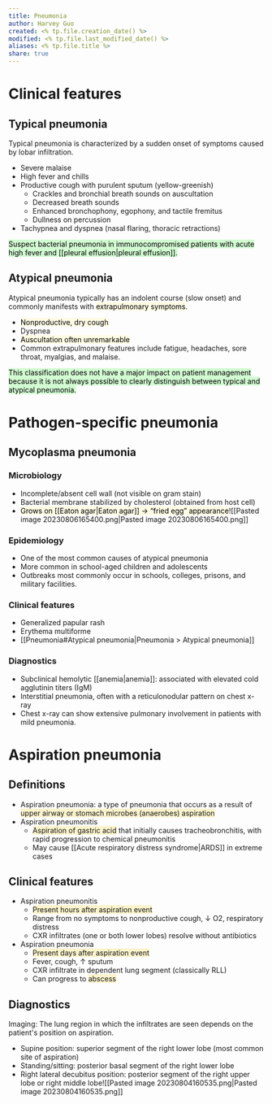 ```yaml
---
title: Pneumonia
author: Harvey Guo
created: <% tp.file.creation_date() %>
modified: <% tp.file.last_modified_date() %>
aliases: <% tp.file.title %>
share: true
---
```


# Clinical features
## Typical pneumonia
Typical pneumonia is characterized by a sudden onset of symptoms caused by lobar infiltration.
- Severe malaise
- High fever and chills
- Productive cough with purulent sputum (yellow-greenish)
	- Crackles and bronchial breath sounds on auscultation
	- Decreased breath sounds
	- Enhanced bronchophony, egophony, and tactile fremitus
	- Dullness on percussion 
- Tachypnea and dyspnea (nasal flaring, thoracic retractions) 

<mark style="background: #BBFABBA6;">Suspect bacterial pneumonia in immunocompromised patients with acute high fever and [[pleural effusion|pleural effusion]].</mark>
## Atypical pneumonia
Atypical pneumonia typically has an indolent course (slow onset) and commonly manifests with <mark style="background: #FFF3A34A;">extrapulmonary symptoms</mark>.
- <mark style="background: #FFF3A34A;">Nonproductive, dry cough</mark>
- Dyspnea
- <mark style="background: #FFF3A34A;">Auscultation often unremarkable</mark>
- Common extrapulmonary features include fatigue, headaches, sore throat, myalgias, and malaise.

<mark style="background: #BBFABBA6;">This classification does not have a major impact on patient management because it is not always possible to clearly distinguish between typical and atypical pneumonia.</mark>
# Pathogen-specific pneumonia
## Mycoplasma pneumonia
### Microbiology
- Incomplete/absent cell wall (not visible on gram stain) 
- Bacterial membrane stabilized by cholesterol (obtained from host cell)
- <mark style="background: #FFF3A34A;">Grows on [[Eaton agar|Eaton agar]] → “fried egg” appearance</mark>![[Pasted image 20230806165400.png|Pasted image 20230806165400.png]]
### Epidemiology
- One of the most common causes of atypical pneumonia
- More common in school-aged children and adolescents
- Outbreaks most commonly occur in schools, colleges, prisons, and military facilities.
### Clinical features
- Generalized papular rash
- Erythema multiforme 
- [[Pneumonia#Atypical pneumonia|Pneumonia > Atypical pneumonia]]
### Diagnostics
- Subclinical hemolytic [[anemia|anemia]]: associated with elevated cold agglutinin titers (IgM)
- Interstitial pneumonia, often with a reticulonodular pattern on chest x-ray
- Chest x-ray can show extensive pulmonary involvement in patients with mild pneumonia.
# Aspiration pneumonia
## Definitions
- Aspiration pneumonia: a type of pneumonia that occurs as a result of <span style="background:rgba(240, 200, 0, 0.2)">upper airway or stomach microbes (anaerobes) aspiration</span>
- Aspiration pneumonitis
	- <span style="background:rgba(240, 200, 0, 0.2)">Aspiration of gastric acid</span> that initially causes tracheobronchitis, with rapid progression to chemical pneumonitis
	- May cause [[Acute respiratory distress syndrome|ARDS]] in extreme cases
## Clinical features
- Aspiration pneumonitis
	- <span style="background:rgba(240, 200, 0, 0.2)">Present hours after aspiration event</span>
	- Range from no symptoms to nonproductive cough, ↓ O2, respiratory distress
	- CXR infiltrates (one or both lower lobes) resolve without antibiotics
- Aspiration pneumonia
	- <span style="background:rgba(240, 200, 0, 0.2)">Present days after aspiration event</span>
	- Fever, cough, ↑ sputum
	- CXR infiltrate in dependent lung segment (classically RLL)
	- Can progress to <span style="background:rgba(240, 200, 0, 0.2)">abscess</span>
## Diagnostics
Imaging: The lung region in which the infiltrates are seen depends on the patient's position on aspiration.
- Supine position: superior segment of the right lower lobe (most common site of aspiration)
- Standing/sitting: posterior basal segment of the right lower lobe
- Right lateral decubitus position: posterior segment of the right upper lobe or right middle lobe![[Pasted image 20230804160535.png|Pasted image 20230804160535.png]]